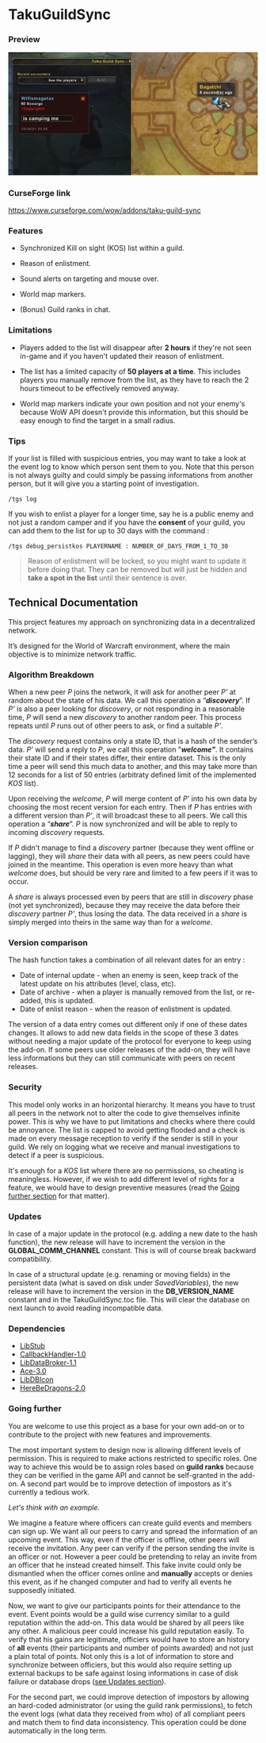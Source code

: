 
# TakuGuildSync

### Preview

![preview](preview.png)

### CurseForge link

https://www.curseforge.com/wow/addons/taku-guild-sync

### Features

- Synchronized Kill on sight (KOS) list within a guild.

- Reason of enlistment.

- Sound alerts on targeting and mouse over.

- World map markers.

- (Bonus) Guild ranks in chat.

### Limitations

- Players added to the list will disappear after **2 hours** if they're not seen in-game and if you haven't updated their reason of enlistment.

- The list has a limited capacity of **50 players at a time**. This includes players you manually remove from the list, as they have to reach the 2 hours timeout to be effectively removed anyway.

- World map markers indicate your own position and not your enemy's because WoW API doesn't provide this information, but this should be easy enough to find the target in a small radius.

### Tips

If your list is filled with suspicious entries, you may want to take a look at the event log to know which person sent them to you. Note that this person is not always guilty and could simply be passing informations from another person, but it will give you a starting point of investigation.

```
/tgs log
```

If you wish to enlist a player for a longer time, say he is a public enemy and not just a random camper and if you have the **consent** of your guild, you can add them to the list for up to 30 days with the command :

```
/tgs debug_persistkos PLAYERNAME : NUMBER_OF_DAYS_FROM_1_TO_30
```

>Reason of enlistment will be locked, so you might want to update it before doing that.
They can be removed but will just be hidden and **take a spot in the list** until their sentence is over.

## Technical Documentation ##

This project features my approach on synchronizing data in a decentralized network.

It’s designed for the World of Warcraft environment, where the main objective is to minimize network traffic.

### Algorithm Breakdown

When a new peer *P* joins the network, it will ask for another peer *P’* at random about the state of his data. We call this operation a “***discovery***”. If *P’* is also a peer looking for *discovery*, or not responding in a reasonable time, *P* will send a new *discovery* to another random peer. This process repeats until *P* runs out of other peers to ask, or find a suitable *P’*.

The *discovery* request contains only a state ID, that is a hash of the sender’s data. *P’* will send a reply to *P*, we call this operation "***welcome"***. It contains their state ID and if their states differ, their entire dataset. This is the only time a peer will send this much data to another, and this may take more than 12 seconds for a list of 50 entries (arbitraty defined limit of the implemented *KOS* list).

Upon receiving the *welcome*, *P* will merge content of *P’* into his own data by choosing the most recent version for each entry. Then if *P* has entries with a different version than *P'*, it will broadcast these to all peers. We call this operation a “***share***”. *P* is now synchronized and will be able to reply to incoming *discovery* requests.

If *P* didn't manage to find a *discovery* partner (because they went offline or lagging), they will *share* their data with all peers, as new peers could have joined in the meantime. This operation is even more heavy than what *welcome* does, but should be very rare and limited to a few peers if it was to occur.

A *share* is always processed even by peers that are still in *discovery* phase (not yet synchronized), because they may receive the data before their *discovery* partner *P'*, thus losing the data. The data received in a *share* is simply merged into theirs in the same way than for a *welcome*.

### Version comparison

The hash function takes a combination of all relevant dates for an entry :
- Date of internal update - when an enemy is seen, keep track of the latest update on his attributes (level, class, etc).
- Date of archive - when a player is manually removed from the list, or re-added, this is updated.
- Date of enlist reason - when the reason of enlistment is updated.

The version of a data entry comes out different only if one of these dates changes. It allows to add new data fields in the scope of these 3 dates without needing a major update of the protocol for everyone to keep using the add-on. If some peers use older releases of the add-on, they will have less informations but they can still communicate with peers on recent releases.

### Security

This model only works in an horizontal hierarchy. It means you have to trust all peers in the network not to alter the code to give themselves infinite power. This is why we have to put limitations and checks where there could be annoyance. The list is capped to avoid getting flooded and a check is made on every message reception to verify if the sender is still in your guild. We rely on logging what we receive and manual investigations to detect if a peer is suspicious. 

It's enough for a *KOS* list where there are no permissions, so cheating is meaningless. However, if we wish to add different level of rights for a feature, we would have to design preventive measures (read the [Going further section](#going-further) for that matter).

### Updates

In case of a major update in the protocol (e.g. adding a new date to the hash function), the new release will have to increment the version in the **GLOBAL_COMM_CHANNEL** constant. This is will of course break backward compatibility.

In case of a structural update (e.g. renaming or moving fields) in the persistent data (what is saved on disk under *SavedVariables*), the new release will have to increment the version in the **DB_VERSION_NAME** constant and in the TakuGuildSync.toc file. This will clear the database on next launch to avoid reading incompatible data.

### Dependencies

- [LibStub](https://www.curseforge.com/wow/addons/libstub)
- [CallbackHandler-1.0](https://www.curseforge.com/wow/addons/callbackhandler)
- [LibDataBroker-1.1](https://www.wowace.com/projects/libdatabroker-1-1)
- [Ace-3.0](https://www.wowace.com/)
- [LibDBIcon](https://www.wowace.com/projects/libdbicon-1-0)
- [HereBeDragons-2.0](https://www.curseforge.com/wow/addons/herebedragons)

### Going further

You are welcome to use this project as a base for your own add-on or to contribute to the project with new features and improvements.

The most important system to design now is allowing different levels of permission. This is required to make actions restricted to specific roles. One way to achieve this would be to assign roles based on **guild ranks** because they can be verified in the game API and cannot be self-granted in the add-on. A second part would be to improve detection of impostors as it's currently a tedious work.

*Let's think with an example.*

We imagine a feature where officers can create guild events and members can sign up. We want all our peers to carry and spread the information of an upcoming event. This way, even if the officer is offline, other peers will receive the invitation. Any peer can verify if the person sending the invite is an officer or not. However a peer could be pretending to relay an invite from an officer that he instead created himself. This fake invite could only be dismantled when the officer comes online and **manually** accepts or denies this event, as if he changed computer and had to verify all events he supposedly initiated.

Now, we want to give our participants points for their attendance to the event. Event points would be a guild wise currency similar to a guild reputation within the add-on. This data would be shared by all peers like any other. A malicious peer could increase his guild reputation easily. To verify that his gains are legitimate, officiers would have to store an history of **all** events (their participants and number of points awarded) and not just a plain total of points. Not only this is a lot of information to store and synchronize between officiers, but this would also require setting up external backups to be safe against losing informations in case of disk failure or database drops ([see Updates section](#updates)).

For the second part, we could improve detection of impostors by allowing an hard-coded administrator (or using the guild rank permissions), to fetch the event logs (what data they received from who) of all compliant peers and match them to find data inconsistency. This operation could be done automatically in the long term.

